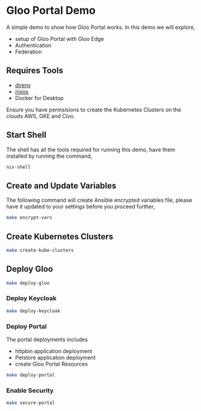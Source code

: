 # Gloo Portal Demo

A simple demo to show how Gloo Portal works. In this demo we will explore,

- setup of Gloo Portal with Gloo Edge
- Authentication
- Federation

## Requires Tools

- [direnv](https://direnv.net/docs/installation.html#from-system-packages)
- [nixos](https://nixos.org/manual/nix/stable/#chap-quick-start)
- Docker for Desktop

Ensure you have permsisions to create the Kubernetes Clusters on the clouds AWS, GKE and Civo.

## Start Shell

The shell has all the tools required for running this demo, have them installed by running the command,

```bash
nix-shell
```

## Create and Update Variables

The following command will create Ansible encrypted variables file, please have it updated to your settings before you proceed further,

```bash
make encrypt-vars 
```

## Create Kubernetes Clusters

```bash
make create-kube-clusters
```

## Deploy Gloo

```bash
make deploy-gloo
```

### Deploy Keycloak

```bash
make deploy-keycloak
```

### Deploy Portal

The portal deployments includes

- httpbin application deployment
- Petstore application deployment
- create Gloo Portal Resources

```bash
make deploy-portal
```

### Enable Security

```bash
make secure-portal
```